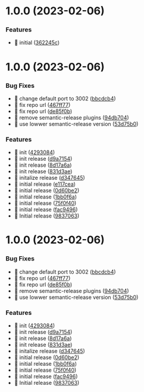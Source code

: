 # 1.0.0 (2023-02-06)


### Features

* 🎸 initial ([362245c](https://github.com/Infoism/infoism-plugin-demo/commit/362245cdbcff5385e160266b7d1426e908f6b850))

# 1.0.0 (2023-02-06)


### Bug Fixes

* 🐛 change default port to 3002 ([bbcdcb4](https://github.com/Infoism/infoism-plugin-demo/commit/bbcdcb4df472b6338717f71e9a36059642779666))
* 🐛 fix repo url ([467ff77](https://github.com/Infoism/infoism-plugin-demo/commit/467ff770655cdac950fcb4024a9e96eecca16377))
* 🐛 fix repo url ([de85f0b](https://github.com/Infoism/infoism-plugin-demo/commit/de85f0b824af8a50ded8f29ec74d945934091744))
* 🐛 remove semantic-release plugins ([94db704](https://github.com/Infoism/infoism-plugin-demo/commit/94db7043257e754693e198033e61c82193bb809d))
* 🐛 use lowwer semantic-release version ([53d75b0](https://github.com/Infoism/infoism-plugin-demo/commit/53d75b0ed41d9f49c7b33659088e7c379aaa1e58))


### Features

* 🎸 init ([4293084](https://github.com/Infoism/infoism-plugin-demo/commit/42930847109e847d429bbfdb80e6902294ac70cb))
* 🎸 init release ([d9a7154](https://github.com/Infoism/infoism-plugin-demo/commit/d9a715442d2d70518c4335ba87966b049c77074f))
* 🎸 init release ([8d17a6a](https://github.com/Infoism/infoism-plugin-demo/commit/8d17a6a47de5f6fb6995b705dd26809d17cdc49e))
* 🎸 init release ([831d3ae](https://github.com/Infoism/infoism-plugin-demo/commit/831d3aec363d2088c085767300e19a48d7d12401))
* 🎸 initalize release ([d347645](https://github.com/Infoism/infoism-plugin-demo/commit/d347645de0de6994b7a8edea49328a1df5df69f2))
* 🎸 initial release ([e117cea](https://github.com/Infoism/infoism-plugin-demo/commit/e117cea8b921f1e3e0f528a5cefe4ec74cedba42))
* 🎸 initial release ([0d60be2](https://github.com/Infoism/infoism-plugin-demo/commit/0d60be2c30c4a4dfb7aa0d335b8565cc6d5d1d78))
* 🎸 initial release ([1bb0f6a](https://github.com/Infoism/infoism-plugin-demo/commit/1bb0f6adf3f4cf802f47bee4512f4318fe6bf846))
* 🎸 initial release ([75f0f40](https://github.com/Infoism/infoism-plugin-demo/commit/75f0f409c7ca695d1b75d90f184e928defa8cd73))
* 🎸 initial release ([fac9496](https://github.com/Infoism/infoism-plugin-demo/commit/fac9496843018d98ddbae6d2825a26919dcc282a))
* 🎸 Initial release ([9837063](https://github.com/Infoism/infoism-plugin-demo/commit/9837063e35e034c70b4e4d7c3ba4084fd39fa462))

# 1.0.0 (2023-02-06)


### Bug Fixes

* 🐛 change default port to 3002 ([bbcdcb4](https://github.com/Infoism/infoism-plugin-demo/commit/bbcdcb4df472b6338717f71e9a36059642779666))
* 🐛 fix repo url ([467ff77](https://github.com/Infoism/infoism-plugin-demo/commit/467ff770655cdac950fcb4024a9e96eecca16377))
* 🐛 fix repo url ([de85f0b](https://github.com/Infoism/infoism-plugin-demo/commit/de85f0b824af8a50ded8f29ec74d945934091744))
* 🐛 remove semantic-release plugins ([94db704](https://github.com/Infoism/infoism-plugin-demo/commit/94db7043257e754693e198033e61c82193bb809d))
* 🐛 use lowwer semantic-release version ([53d75b0](https://github.com/Infoism/infoism-plugin-demo/commit/53d75b0ed41d9f49c7b33659088e7c379aaa1e58))


### Features

* 🎸 init ([4293084](https://github.com/Infoism/infoism-plugin-demo/commit/42930847109e847d429bbfdb80e6902294ac70cb))
* 🎸 init release ([d9a7154](https://github.com/Infoism/infoism-plugin-demo/commit/d9a715442d2d70518c4335ba87966b049c77074f))
* 🎸 init release ([8d17a6a](https://github.com/Infoism/infoism-plugin-demo/commit/8d17a6a47de5f6fb6995b705dd26809d17cdc49e))
* 🎸 init release ([831d3ae](https://github.com/Infoism/infoism-plugin-demo/commit/831d3aec363d2088c085767300e19a48d7d12401))
* 🎸 initalize release ([d347645](https://github.com/Infoism/infoism-plugin-demo/commit/d347645de0de6994b7a8edea49328a1df5df69f2))
* 🎸 initial release ([0d60be2](https://github.com/Infoism/infoism-plugin-demo/commit/0d60be2c30c4a4dfb7aa0d335b8565cc6d5d1d78))
* 🎸 initial release ([1bb0f6a](https://github.com/Infoism/infoism-plugin-demo/commit/1bb0f6adf3f4cf802f47bee4512f4318fe6bf846))
* 🎸 initial release ([75f0f40](https://github.com/Infoism/infoism-plugin-demo/commit/75f0f409c7ca695d1b75d90f184e928defa8cd73))
* 🎸 initial release ([fac9496](https://github.com/Infoism/infoism-plugin-demo/commit/fac9496843018d98ddbae6d2825a26919dcc282a))
* 🎸 Initial release ([9837063](https://github.com/Infoism/infoism-plugin-demo/commit/9837063e35e034c70b4e4d7c3ba4084fd39fa462))
